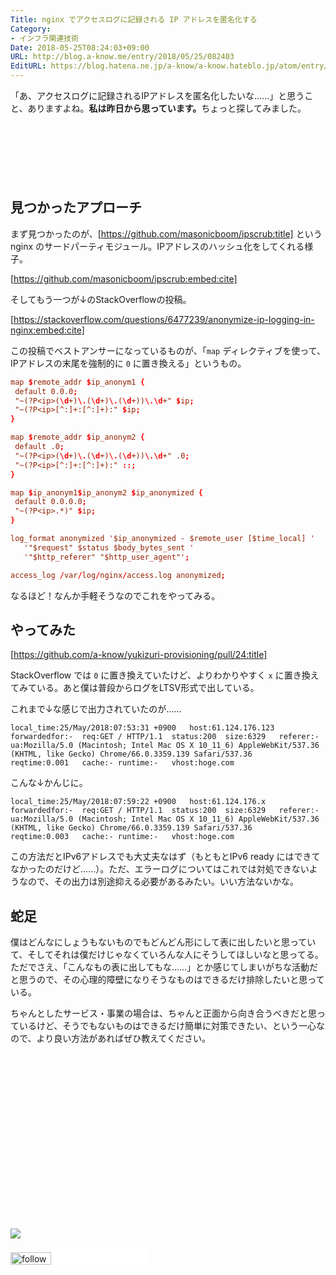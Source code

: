 ```yaml
---
Title: nginx でアクセスログに記録される IP アドレスを匿名化する
Category:
- インフラ関連技術
Date: 2018-05-25T08:24:03+09:00
URL: http://blog.a-know.me/entry/2018/05/25/082403
EditURL: https://blog.hatena.ne.jp/a-know/a-know.hateblo.jp/atom/entry/17391345971647762816
---
```


「あ、アクセスログに記録されるIPアドレスを匿名化したいな......」と思うこと、ありますよね。<b>私は昨日から思っています。</b>ちょっと探してみました。



<!-- more -->

<script async src="//pagead2.googlesyndication.com/pagead/js/adsbygoogle.js"></script>
<!-- article-top -->
<ins class="adsbygoogle"
     style="display:inline-block;width:728px;height:90px"
     data-ad-client="ca-pub-3463034538369189"
     data-ad-slot="8367620130"></ins>
<script>
(adsbygoogle = window.adsbygoogle || []).push({});
</script>

## 見つかったアプローチ
まず見つかったのが、[https://github.com/masonicboom/ipscrub:title] という nginx のサードパーティモジュール。IPアドレスのハッシュ化をしてくれる様子。



[https://github.com/masonicboom/ipscrub:embed:cite]




そしてもう一つが↓のStackOverflowの投稿。



[https://stackoverflow.com/questions/6477239/anonymize-ip-logging-in-nginx:embed:cite]



この投稿でベストアンサーになっているものが、「`map` ディレクティブを使って、IPアドレスの末尾を強制的に `0` に置き換える」というもの。

```conf
map $remote_addr $ip_anonym1 {
 default 0.0.0;
 "~(?P<ip>(\d+)\.(\d+)\.(\d+))\.\d+" $ip;
 "~(?P<ip>[^:]+:[^:]+):" $ip;
}

map $remote_addr $ip_anonym2 {
 default .0;
 "~(?P<ip>(\d+)\.(\d+)\.(\d+))\.\d+" .0;
 "~(?P<ip>[^:]+:[^:]+):" ::;
}

map $ip_anonym1$ip_anonym2 $ip_anonymized {
 default 0.0.0.0;
 "~(?P<ip>.*)" $ip;
}

log_format anonymized '$ip_anonymized - $remote_user [$time_local] ' 
   '"$request" $status $body_bytes_sent ' 
   '"$http_referer" "$http_user_agent"';

access_log /var/log/nginx/access.log anonymized;
```



なるほど！なんか手軽そうなのでこれをやってみる。

## やってみた


[https://github.com/a-know/yukizuri-provisioning/pull/24:title]



StackOverflow では `0` に置き換えていたけど、よりわかりやすく `x` に置き換えてみている。あと僕は普段からログをLTSV形式で出している。

これまで↓な感じで出力されていたのが......

```ltsv
local_time:25/May/2018:07:53:31 +0900	host:61.124.176.123	forwardedfor:-	req:GET / HTTP/1.1	status:200	size:6329	referer:-	ua:Mozilla/5.0 (Macintosh; Intel Mac OS X 10_11_6) AppleWebKit/537.36 (KHTML, like Gecko) Chrome/66.0.3359.139 Safari/537.36	reqtime:0.001	cache:-	runtime:-	vhost:hoge.com
```

こんな↓かんじに。


```ltsv
local_time:25/May/2018:07:59:22 +0900	host:61.124.176.x	forwardedfor:-	req:GET / HTTP/1.1	status:200	size:6329	referer:-	ua:Mozilla/5.0 (Macintosh; Intel Mac OS X 10_11_6) AppleWebKit/537.36 (KHTML, like Gecko) Chrome/66.0.3359.139 Safari/537.36	reqtime:0.003	cache:-	runtime:-	vhost:hoge.com
```


この方法だとIPv6アドレスでも大丈夫なはず（もともとIPv6 ready にはできてなかったのだけど......）。ただ、エラーログについてはこれでは対処できないようなので、その出力は別途抑える必要があるみたい。いい方法ないかな。


## 蛇足
僕はどんなにしょうもないものでもどんどん形にして表に出したいと思っていて、そしてそれは僕だけじゃなくていろんな人にそうしてほしいなと思ってる。ただでさえ、「こんなもの表に出してもな......」とか感じてしまいがちな活動だと思うので、その心理的障壁になりそうなものはできるだけ排除したいと思っている。


ちゃんとしたサービス・事業の場合は、ちゃんと正面から向き合うべきだと思っているけど、そうでもないものはできるだけ簡単に対策できたい、という一心なので、より良い方法があればぜひ教えてください。


<div>
<br>
<script async src="//pagead2.googlesyndication.com/pagead/js/adsbygoogle.js"></script>
<!-- article-bottom2 -->
<ins class="adsbygoogle"
     style="display:inline-block;width:300px;height:250px"
     data-ad-client="ca-pub-3463034538369189"
     data-ad-slot="5274552934"></ins>
<script>
(adsbygoogle = window.adsbygoogle || []).push({});
</script>

<a href="http://bit.ly/grass-graph" target='blank' rel="nofollow"><img src="https://cdn-ak.f.st-hatena.com/images/fotolife/a/a-know/20170405/20170405220342.png"></a>
<br>
</div>

<div>
<a href='http://cloud.feedly.com/#subscription%2Ffeed%2Fhttp%3A%2F%2Fblog.a-know.me%2Ffeed'  target='blank'><img id='feedlyFollow' src='http://s3.feedly.com/img/follows/feedly-follow-rectangle-volume-small_2x.png' alt='follow us in feedly' width='65' height='20'></a>



<iframe src="//blog.hatena.ne.jp/a-know/a-know.hateblo.jp/subscribe/iframe" allowtransparency="true" frameborder="0" scrolling="no" width="150" height="28"></iframe>
</div>
